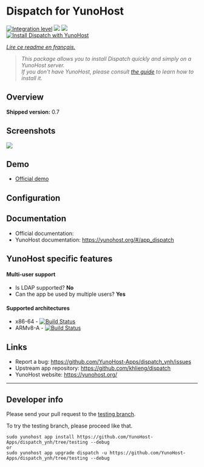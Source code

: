 # Dispatch for YunoHost

[![Integration level](https://dash.yunohost.org/integration/dispatch.svg)](https://dash.yunohost.org/appci/app/dispatch) ![](https://ci-apps.yunohost.org/ci/badges/navidrome.status.svg) ![](https://ci-apps.yunohost.org/ci/badges/dispatch.maintain.svg)  
[![Install Dispatch with YunoHost](https://install-app.yunohost.org/install-with-yunohost.png)](https://install-app.yunohost.org/?app=dispatch)

*[Lire ce readme en français.](./README_fr.md)*

> *This package allows you to install Dispatch quickly and simply on a YunoHost server.  
If you don't have YunoHost, please consult [the guide](https://yunohost.org/#/install) to learn how to install it.*

## Overview

**Shipped version:** 0.7

## Screenshots

![](https://camo.githubusercontent.com/335eb6270d56b9218d3b0fb21f3779f36604a918/68747470733a2f2f6b686c69656e672e636f6d2f64697370617463682e706e673f31)

## Demo

* [Official demo](https://dispatch.khlieng.com/connect)

## Configuration

## Documentation

 * Official documentation: 
 * YunoHost documentation: https://yunohost.org/#/app_dispatch

## YunoHost specific features

#### Multi-user support

* Is LDAP supported? **No**
* Can the app be used by multiple users? **Yes**

#### Supported architectures

* x86-64 - [![Build Status](https://ci-apps.yunohost.org/ci/logs/dispatch%20%28Apps%29.svg)](https://ci-apps.yunohost.org/ci/apps/dispatch/)
* ARMv8-A - [![Build Status](https://ci-apps-arm.yunohost.org/ci/logs/dispatch%20%28Apps%29.svg)](https://ci-apps-arm.yunohost.org/ci/apps/dispatch/)

## Links

 * Report a bug: https://github.com/YunoHost-Apps/dispatch_ynh/issues
 * Upstream app repository: https://github.com/khlieng/dispatch
 * YunoHost website: https://yunohost.org/

---

## Developer info

Please send your pull request to the [testing branch](https://github.com/YunoHost-Apps/dispatch_ynh/tree/testing).

To try the testing branch, please proceed like that.
```
sudo yunohost app install https://github.com/YunoHost-Apps/dispatch_ynh/tree/testing --debug
or
sudo yunohost app upgrade dispatch -u https://github.com/YunoHost-Apps/dispatch_ynh/tree/testing --debug
```
